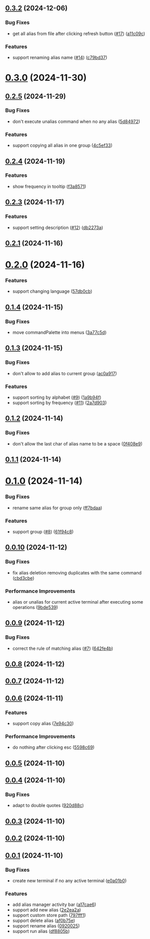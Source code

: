 ## [0.3.2](https://github.com/chouchouji/alias-manager/compare/v0.3.0...v0.3.2) (2024-12-06)


### Bug Fixes

* get all alias from file after clicking refresh button ([#17](https://github.com/chouchouji/alias-manager/issues/17)) ([a11c09c](https://github.com/chouchouji/alias-manager/commit/a11c09c039a7cc8b6ba2af7ef86680bf5565fb7b))


### Features

* support renaming alias name ([#14](https://github.com/chouchouji/alias-manager/issues/14)) ([c79bd37](https://github.com/chouchouji/alias-manager/commit/c79bd379db4e8ce04518c97d22114fcdf669f9cf))



# [0.3.0](https://github.com/chouchouji/alias-manager/compare/v0.2.5...v0.3.0) (2024-11-30)



## [0.2.5](https://github.com/chouchouji/alias-manager/compare/v0.2.4...v0.2.5) (2024-11-29)


### Bug Fixes

* don't execute unalias command when no any alias ([5d84972](https://github.com/chouchouji/alias-manager/commit/5d8497247fab22a241dc96c017a69afcf5b2cde6))


### Features

* support copying all alias in one group ([4c5ef33](https://github.com/chouchouji/alias-manager/commit/4c5ef336242210d0e3752556c6e032d673f4fcd9))



## [0.2.4](https://github.com/chouchouji/alias-manager/compare/v0.2.3...v0.2.4) (2024-11-19)


### Features

* show frequency in tooltip ([f3a8571](https://github.com/chouchouji/alias-manager/commit/f3a8571e72aefc1da9e2a3721ec1f4de2d9ea7a2))



## [0.2.3](https://github.com/chouchouji/alias-manager/compare/v0.2.1...v0.2.3) (2024-11-17)


### Features

* support setting description ([#12](https://github.com/chouchouji/alias-manager/issues/12)) ([db2273a](https://github.com/chouchouji/alias-manager/commit/db2273af617c3de97860ec87d0a7a34e94e4e084))



## [0.2.1](https://github.com/chouchouji/alias-manager/compare/v0.2.0...v0.2.1) (2024-11-16)



# [0.2.0](https://github.com/chouchouji/alias-manager/compare/v0.1.4...v0.2.0) (2024-11-16)


### Features

* support changing language ([57db0cb](https://github.com/chouchouji/alias-manager/commit/57db0cbb807b0603a013c95c05a429fb3a442308))



## [0.1.4](https://github.com/chouchouji/alias-manager/compare/v0.1.3...v0.1.4) (2024-11-15)


### Bug Fixes

* move commandPalette into menus ([3a77c5d](https://github.com/chouchouji/alias-manager/commit/3a77c5dab12d4f44a6598d7715f74345355a10e8))



## [0.1.3](https://github.com/chouchouji/alias-manager/compare/v0.1.2...v0.1.3) (2024-11-15)


### Bug Fixes

* don't allow to add alias to current group ([ac0a917](https://github.com/chouchouji/alias-manager/commit/ac0a9178795e7eb415d4a02722de0a8a4ae6a6f5))


### Features

* support sorting by alphabet ([#9](https://github.com/chouchouji/alias-manager/issues/9)) ([1a9b94f](https://github.com/chouchouji/alias-manager/commit/1a9b94f87d9e02c1a08236af24f5e684a3d90d14))
* support sorting by frequency ([#11](https://github.com/chouchouji/alias-manager/issues/11)) ([2a7d903](https://github.com/chouchouji/alias-manager/commit/2a7d9038943c91ac9f8b0f183a999dcbe00b126b))



## [0.1.2](https://github.com/chouchouji/alias-manager/compare/v0.1.1...v0.1.2) (2024-11-14)


### Bug Fixes

* don't allow the last char of alias name to be a space ([0f408e9](https://github.com/chouchouji/alias-manager/commit/0f408e9e5c82b0a5051b30ae73412633f0c17f76))



## [0.1.1](https://github.com/chouchouji/alias-manager/compare/v0.1.0...v0.1.1) (2024-11-14)



# [0.1.0](https://github.com/chouchouji/alias-manager/compare/v0.0.10...v0.1.0) (2024-11-14)


### Bug Fixes

* rename same alias for group only ([ff7bdaa](https://github.com/chouchouji/alias-manager/commit/ff7bdaaa12c7ac383bdf1793e93d53f715ac9616))


### Features

* support group ([#8](https://github.com/chouchouji/alias-manager/issues/8)) ([61f94c8](https://github.com/chouchouji/alias-manager/commit/61f94c8cd8c40779693ff877bc962823661f1568))



## [0.0.10](https://github.com/chouchouji/alias-manager/compare/v0.0.9...v0.0.10) (2024-11-12)


### Bug Fixes

* fix alias deletion removing duplicates with the same command ([cbd3cbe](https://github.com/chouchouji/alias-manager/commit/cbd3cbeacda89cb8849f22d276ca7172f48564d2))


### Performance Improvements

* alias or unalias for current active terminal after executing some operations ([9bde539](https://github.com/chouchouji/alias-manager/commit/9bde539c0a9240d084fd9c06a6348f1d6349eb8d))



## [0.0.9](https://github.com/chouchouji/alias-manager/compare/v0.0.8...v0.0.9) (2024-11-12)


### Bug Fixes

* correct the rule of matching alias ([#7](https://github.com/chouchouji/alias-manager/issues/7)) ([642fe4b](https://github.com/chouchouji/alias-manager/commit/642fe4b79af2e48395c8fca7f0b08a0f8b16f871))



## [0.0.8](https://github.com/chouchouji/alias-manager/compare/v0.0.7...v0.0.8) (2024-11-12)



## [0.0.7](https://github.com/chouchouji/alias-manager/compare/v0.0.6...v0.0.7) (2024-11-12)



## [0.0.6](https://github.com/chouchouji/alias-manager/compare/v0.0.5...v0.0.6) (2024-11-11)


### Features

* support copy alias ([7e94c30](https://github.com/chouchouji/alias-manager/commit/7e94c30614b86670a36fcfca6d07e2cc000518ea))


### Performance Improvements

* do nothing after clicking esc ([5598c69](https://github.com/chouchouji/alias-manager/commit/5598c6907584921572a4861d5c62f83e042cddc4))



## [0.0.5](https://github.com/chouchouji/alias-manager/compare/v0.0.4...v0.0.5) (2024-11-10)



## [0.0.4](https://github.com/chouchouji/alias-manager/compare/v0.0.3...v0.0.4) (2024-11-10)


### Bug Fixes

* adapt to double quotes ([920d88c](https://github.com/chouchouji/alias-manager/commit/920d88c8b7c554ef38c0bf8656e30f1cc64eec39))



## [0.0.3](https://github.com/chouchouji/alias-manager/compare/v0.0.2...v0.0.3) (2024-11-10)



## [0.0.2](https://github.com/chouchouji/alias-manager/compare/v0.0.1...v0.0.2) (2024-11-10)



## [0.0.1](https://github.com/chouchouji/alias-manager/compare/a17cae6ad05f3bfe13033cf0f3d8dae407c9f916...v0.0.1) (2024-11-10)


### Bug Fixes

* create new terminal if no any active terminal ([e0a01b0](https://github.com/chouchouji/alias-manager/commit/e0a01b04baadf6953997ee6101fae9e5117a607b))


### Features

* add alias manager activity bar ([a17cae6](https://github.com/chouchouji/alias-manager/commit/a17cae6ad05f3bfe13033cf0f3d8dae407c9f916))
* support add new alias ([2e2ea2a](https://github.com/chouchouji/alias-manager/commit/2e2ea2a19770d95338ba6b716ebb2d49f0747314))
* support custom store path ([797fff1](https://github.com/chouchouji/alias-manager/commit/797fff1969500d4d354a4a28c9bf7d9e1fd2c88d))
* support delete alias ([af0b75e](https://github.com/chouchouji/alias-manager/commit/af0b75e2860974ccfbfe2ff0944f4fb1db1ac335))
* support rename alias ([0920025](https://github.com/chouchouji/alias-manager/commit/0920025fb990e5d14f2af9aaf7bbd742a4f083c3))
* support run alias ([df8805b](https://github.com/chouchouji/alias-manager/commit/df8805b180be8b079bb2548e87b2dcf04033aa2b))



